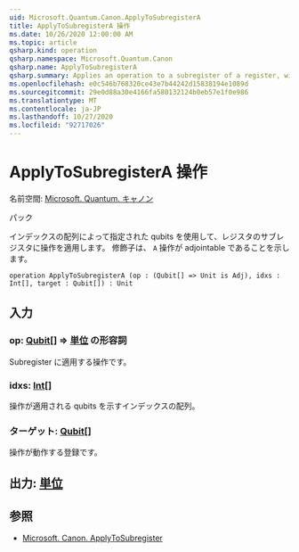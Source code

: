 ```yaml
---
uid: Microsoft.Quantum.Canon.ApplyToSubregisterA
title: ApplyToSubregisterA 操作
ms.date: 10/26/2020 12:00:00 AM
ms.topic: article
qsharp.kind: operation
qsharp.namespace: Microsoft.Quantum.Canon
qsharp.name: ApplyToSubregisterA
qsharp.summary: Applies an operation to a subregister of a register, with qubits specified by an array of their indices. The modifier `A` indicates that the operation is adjointable.
ms.openlocfilehash: e0c546b768320ce43e7b44242d15838194e1089d
ms.sourcegitcommit: 29e0d88a30e4166fa580132124b0eb57e1f0e986
ms.translationtype: MT
ms.contentlocale: ja-JP
ms.lasthandoff: 10/27/2020
ms.locfileid: "92717026"
---
```

# <a name="applytosubregistera-operation"></a>ApplyToSubregisterA 操作

名前空間: [Microsoft. Quantum. キャノン](xref:Microsoft.Quantum.Canon)

パック [](https://nuget.org/packages/)


インデックスの配列によって指定された qubits を使用して、レジスタのサブレジスタに操作を適用します。
修飾子は、 `A` 操作が adjointable であることを示します。

```qsharp
operation ApplyToSubregisterA (op : (Qubit[] => Unit is Adj), idxs : Int[], target : Qubit[]) : Unit
```


## <a name="input"></a>入力

### <a name="op--qubit--unit-adj"></a>op: [Qubit](xref:microsoft.quantum.lang-ref.qubit)[] => [単位](xref:microsoft.quantum.lang-ref.unit) の形容詞

Subregister に適用する操作です。


### <a name="idxs--int"></a>idxs: [Int](xref:microsoft.quantum.lang-ref.int)[]

操作が適用される qubits を示すインデックスの配列。


### <a name="target--qubit"></a>ターゲット: [Qubit](xref:microsoft.quantum.lang-ref.qubit)[]

操作が動作する登録です。



## <a name="output--unit"></a>出力: [単位](xref:microsoft.quantum.lang-ref.unit)



## <a name="see-also"></a>参照

- [Microsoft. Canon. ApplyToSubregister](xref:Microsoft.Quantum.Canon.ApplyToSubregister)